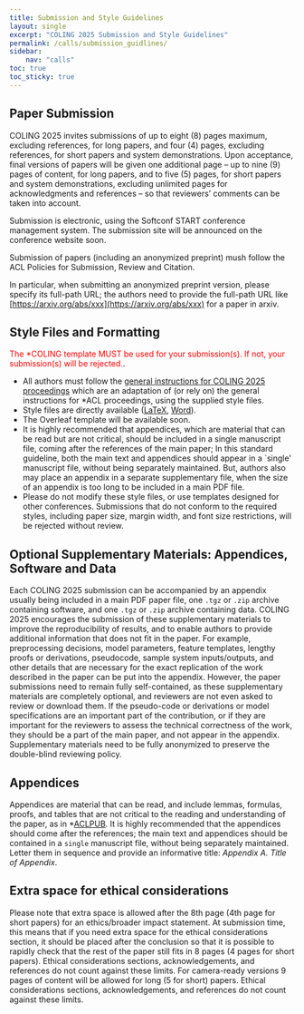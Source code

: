 ```yaml
---
title: Submission and Style Guidelines
layout: single
excerpt: "COLING 2025 Submission and Style Guidelines"
permalink: /calls/submission_guidlines/
sidebar: 
    nav: "calls"
toc: true
toc_sticky: true
---
```


## Paper Submission

COLING 2025 invites submissions of up to eight (8) pages maximum, excluding references, for long papers, and four (4) pages, excluding references, for short papers and system demonstrations. Upon acceptance, final versions of papers will be given one additional page – up to nine (9) pages of content, for long papers, and to five (5) pages, for short papers and system demonstrations, excluding unlimited pages for acknowledgments and references – so that reviewers’ comments can be taken into account.

Submission is electronic, using the Softconf START conference management system. The submission site will be announced on the conference website soon.

Submission of papers (including an anonymized preprint) mush follow the ACL Policies for Submission, Review and Citation.

In particular, when submitting an anonymized preprint version, please specify its full-path URL; the authors need to provide the full-path URL like [https://arxiv.org/abs/xxx](https://arxiv.org/abs/xxx) for a paper in arxiv.

## Style Files and Formatting

<span style="color:red">The *COLING template MUST be used for your submission(s). If not, your submission(s) will be rejected.</span>.

- All authors must follow the [general instructions for COLING 2025 proceedings](https://coling2025.org/downloads/coling-2025.pdf) which are an adaptation of (or rely on) the general instructions for *ACL proceedings, using the supplied style files.
- Style files are directly available ([LaTeX](https://coling2025.org/downloads/coling-2025.zip), [Word](https://coling2025.org/downloads/coling-2025.docx)).
- The Overleaf template will be available soon.
- It is highly recommended that appendices, which are material that can be read but are not critical, should be included in a single manuscript file, coming after the references of the main paper; In this standard guideline, both the main text and appendices should appear in a `single' manuscript file, without being separately maintained. But, authors also may place an appendix in a separate supplementary file, when the size of an appendix is too long to be included in a main PDF file.
- Please do not modify these style files, or use templates designed for other conferences. Submissions that do not conform to the required styles, including paper size, margin width, and font size restrictions, will be rejected without review.

## Optional Supplementary Materials: Appendices, Software and Data
Each COLING 2025 submission can be accompanied by an appendix usually being included in a main PDF paper file, one `.tgz` or `.zip` archive containing software, and one `.tgz` or `.zip` archive containing data. COLING 2025 encourages the submission of these supplementary materials to improve the reproducibility of results, and to enable authors to provide additional information that does not fit in the paper. For example, preprocessing decisions, model parameters, feature templates, lengthy proofs or derivations, pseudocode, sample system inputs/outputs, and other details that are necessary for the exact replication of the work described in the paper can be put into the appendix. However, the paper submissions need to remain fully self-contained, as these supplementary materials are completely optional, and reviewers are not even asked to review or download them. If the pseudo-code or derivations or model specifications are an important part of the contribution, or if they are important for the reviewers to assess the technical correctness of the work, they should be a part of the main paper, and not appear in the appendix. Supplementary materials need to be fully anonymized to preserve the double-blind reviewing policy.

## Appendices

Appendices are material that can be read, and include lemmas, formulas, proofs, and tables that are not critical to the reading and understanding of the paper, as in *[ACLPUB](https://acl-org.github.io/ACLPUB/formatting.html#appendices). It is highly recommended that the appendices should come after the references; the main text and appendices should be contained in a `single` manuscript file, without being separately maintained. Letter them in sequence and provide an informative title: 
*Appendix A. Title of Appendix*.

## Extra space for ethical considerations

Please note that extra space is allowed after the 8th page (4th page for short papers) for an ethics/broader impact statement. At submission time, this means that if you need extra space for the ethical considerations section, it should be placed after the conclusion so that it is possible to rapidly check that the rest of the paper still fits in 8 pages (4 pages for short papers). Ethical considerations sections, acknowledgements, and references do not count against these limits. For camera-ready versions 9 pages of content will be allowed for long (5 for short) papers. Ethical considerations sections, acknowledgements, and references do not count against these limits.
